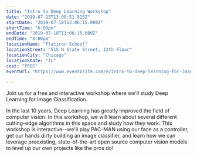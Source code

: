 ```yaml
---
title: "Intro to Deep Learning Workshop"
date: "2019-07-13T13:08:51.815Z"
startDate: "2019-07-18T13:06:15.000Z"
startTime: "6:00pm"
endDate: "2019-07-18T13:06:15.000Z"
endTime: "8:00pm"
locationName: "Flatiron School"
locationStreet: "515 N State Street, 12th Floor"
locationCity: "Chicago"
locationState: "IL"
cost: "FREE"
eventUrl: "https://www.eventbrite.com/e/intro-to-deep-learning-for-image-classification-workshop-chicago-tickets-64544627719"

---
```


Join us for a free and interactive workshop where we'll study Deep Learning for Image Classification. 

In the last 10 years, Deep Learning has greatly improved the field of computer vision. In this workshop, we will learn about several different cutting-edge algorithms in this space and study how they work. This workshop is interactive--we'll play PAC-MAN using our face as a controller, get our hands dirty building an image classifier, and learn how we can leverage preexisting, state-of-the-art open source computer vision models to level up our own projects like the pros do!

